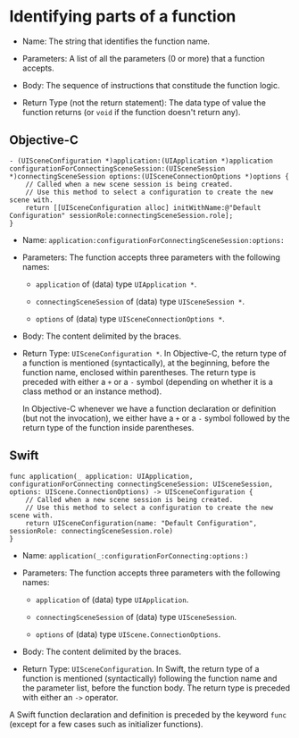 # Identifying parts of a function

-   Name: The string that identifies the function name.

-   Parameters: A list of all the parameters (0 or more) that a function accepts.

-   Body: The sequence of instructions that constitude the function logic.

-   Return Type (not the return statement): The data type of value the function returns (or `void` if the function doesn't return any).


## Objective-C

```
- (UISceneConfiguration *)application:(UIApplication *)application configurationForConnectingSceneSession:(UISceneSession *)connectingSceneSession options:(UISceneConnectionOptions *)options {
    // Called when a new scene session is being created.
    // Use this method to select a configuration to create the new scene with.
    return [[UISceneConfiguration alloc] initWithName:@"Default Configuration" sessionRole:connectingSceneSession.role];
}
```

-   Name: `application:configurationForConnectingSceneSession:options:`

-   Parameters: The function accepts three parameters with the following names:

    -   `application` of (data) type `UIApplication *`.

    -   `connectingSceneSession` of (data) type `UISceneSession *`.

    -   `options` of (data) type `UISceneConnectionOptions *`.

-   Body: The content delimited by the braces.

-   Return Type: `UISceneConfiguration *`. In Objective-C, the return type of a function is mentioned (syntactically), at the beginning, before the function name, enclosed within parentheses. The return type is preceded with either a `+` or a `-` symbol (depending on whether it is a class method or an instance method).

    In Objective-C whenever we have a function declaration or definition (but not the invocation), we either have a `+` or a `-` symbol followed by the return type of the function inside parentheses.

## Swift

```
func application(_ application: UIApplication, configurationForConnecting connectingSceneSession: UISceneSession, options: UIScene.ConnectionOptions) -> UISceneConfiguration {
    // Called when a new scene session is being created.
    // Use this method to select a configuration to create the new scene with.
    return UISceneConfiguration(name: "Default Configuration", sessionRole: connectingSceneSession.role)
}
```

-   Name: `application(_:configurationForConnecting:options:)`

-   Parameters: The function accepts three parameters with the following names:

    -   `application` of (data) type `UIApplication`.

    -   `connectingSceneSession` of (data) type `UISceneSession`.

    -   `options` of (data) type `UIScene.ConnectionOptions`.

-   Body: The content delimited by the braces.

-   Return Type: `UISceneConfiguration`. In Swift, the return type of a function is mentioned (syntactically) following the function name and the parameter list, before the function body. The return type is preceded with either an `->` operator.

A Swift function declaration and definition is preceded by the keyword `func` (except for a few cases such as initializer functions).
